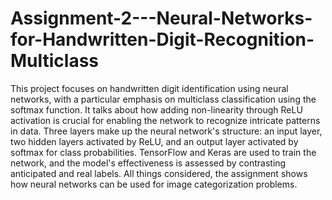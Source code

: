 # Assignment-2---Neural-Networks-for-Handwritten-Digit-Recognition-Multiclass
This project focuses on handwritten digit identification using neural networks, with a particular emphasis on multiclass classification using the softmax function. It talks about how adding non-linearity through ReLU activation is crucial for enabling the network to recognize intricate patterns in data. Three layers make up the neural network's structure: an input layer, two hidden layers activated by ReLU, and an output layer activated by softmax for class probabilities. TensorFlow and Keras are used to train the network, and the model's effectiveness is assessed by contrasting anticipated and real labels. All things considered, the assignment shows how neural networks can be used for image categorization problems.
